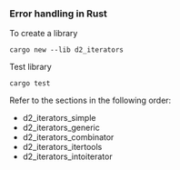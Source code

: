 
### Error handling in Rust

To create a library

```
cargo new --lib d2_iterators
```

Test library

```
cargo test
```

Refer to the sections in the following order:

 - d2_iterators_simple
 - d2_iterators_generic
 - d2_iterators_combinator
 - d2_iterators_itertools
 - d2_iterators_intoiterator

